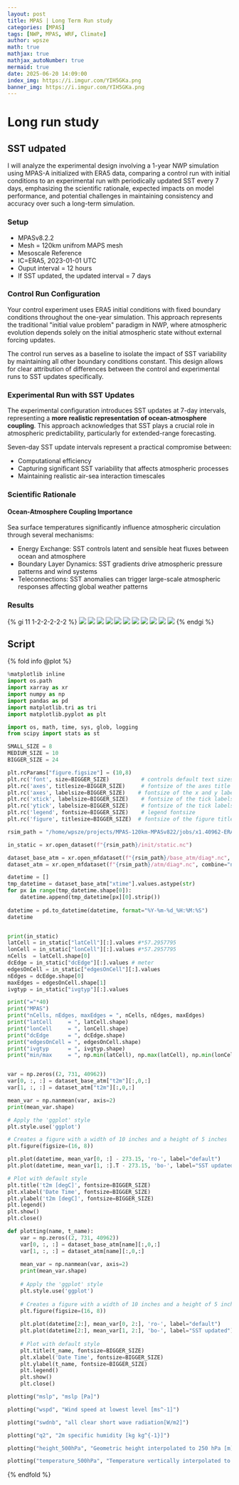 ```yaml
---
layout: post
title: MPAS | Long Term Run study
categories: [MPAS]
tags: [NWP, MPAS, WRF, Climate]
author: wpsze
math: true
mathjax: true
mathjax_autoNumber: true
mermaid: true
date: 2025-06-20 14:09:00
index_img: https://i.imgur.com/YIH5GKa.png
banner_img: https://i.imgur.com/YIH5GKa.png
---
```


# Long run study

## SST udpated

I will analyze the experimental design involving a 1-year NWP simulation using MPAS-A initialized with ERA5 data, comparing a control run with initial conditions to an experimental run with periodically updated SST every 7 days, emphasizing the scientific rationale, expected impacts on model performance, and potential challenges in maintaining consistency and accuracy over such a long-term simulation.

### Setup

- MPASv8.2.2
- Mesh = 120km unifrom MAPS mesh
- Mesoscale Reference
- IC=ERA5, 2023-01-01 UTC
- Ouput interval = 12 hours
- If SST updated, the updated interval = 7 days

### Control Run Configuration

Your control experiment uses ERA5 initial conditions with fixed boundary conditions throughout the one-year simulation. This approach represents the traditional "initial value problem" paradigm in NWP, where atmospheric evolution depends solely on the initial atmospheric state without external forcing updates.

The control run serves as a baseline to isolate the impact of SST variability by maintaining all other boundary conditions constant. This design allows for clear attribution of differences between the control and experimental runs to SST updates specifically.

### Experimental Run with SST Updates
The experimental configuration introduces SST updates at 7-day intervals, representing a **more realistic representation of ocean-atmosphere coupling**. This approach acknowledges that SST plays a crucial role in atmospheric predictability, particularly for extended-range forecasting.

Seven-day SST update intervals represent a practical compromise between:

- Computational efficiency
- Capturing significant SST variability that affects atmospheric processes
- Maintaining realistic air-sea interaction timescales

### Scientific Rationale

#### Ocean-Atmosphere Coupling Importance

Sea surface temperatures significantly influence atmospheric circulation through several mechanisms:

- Energy Exchange: SST controls latent and sensible heat fluxes between ocean and atmosphere
- Boundary Layer Dynamics: SST gradients drive atmospheric pressure patterns and wind systems
- Teleconnections: SST anomalies can trigger large-scale atmospheric responses affecting global weather patterns

### Results

{% gi 11 1-2-2-2-2-2 %}
![](https://i.imgur.com/YIH5GKa.png)
![](https://i.imgur.com/inCARE8.png)
![](https://i.imgur.com/bPSQgY6.png)
![](https://i.imgur.com/N4EC6tI.png)
![](https://i.imgur.com/Ws13Bir.png)
![](https://i.imgur.com/tnM6qxH.png)
![](https://i.imgur.com/C0uIoIv.png)
![](https://i.imgur.com/2m3kEug.png)
![](https://i.imgur.com/5rxcIzl.png)
![](https://i.imgur.com/6fNRPtx.png)
![](https://i.imgur.com/mqQITNg.png)
{% endgi %}

## Script

{% fold info @plot %}
```python
%matplotlib inline
import os.path
import xarray as xr
import numpy as np
import pandas as pd
import matplotlib.tri as tri
import matplotlib.pyplot as plt

import os, math, time, sys, glob, logging
from scipy import stats as st

SMALL_SIZE = 8
MEDIUM_SIZE = 10
BIGGER_SIZE = 24

plt.rcParams["figure.figsize"] = (10,8)
plt.rc('font', size=BIGGER_SIZE)          # controls default text sizes
plt.rc('axes', titlesize=BIGGER_SIZE)     # fontsize of the axes title
plt.rc('axes', labelsize=BIGGER_SIZE)    # fontsize of the x and y labels
plt.rc('xtick', labelsize=BIGGER_SIZE)    # fontsize of the tick labels
plt.rc('ytick', labelsize=BIGGER_SIZE)    # fontsize of the tick labels
plt.rc('legend', fontsize=BIGGER_SIZE)    # legend fontsize
plt.rc('figure', titlesize=BIGGER_SIZE)  # fontsize of the figure title

rsim_path = "/home/wpsze/projects/MPAS-120km-MPASv822/jobs/x1.40962-ERA5/rsim/2023010100"

in_static = xr.open_dataset(f"{rsim_path}/init/static.nc")

dataset_base_atm = xr.open_mfdataset(f"{rsim_path}/base_atm/diag*.nc", combine="nested",concat_dim="time")
dataset_atm = xr.open_mfdataset(f"{rsim_path}/atm/diag*.nc", combine="nested",concat_dim="time")

datetime = []
tmp_datetime = dataset_base_atm["xtime"].values.astype(str)
for px in range(tmp_datetime.shape[0]):
    datetime.append(tmp_datetime[px][0].strip())
    
datetime = pd.to_datetime(datetime, format="%Y-%m-%d_%H:%M:%S")
datetime


print(in_static)
latCell = in_static["latCell"][:].values #*57.2957795
lonCell = in_static["lonCell"][:].values #*57.2957795
nCells  = latCell.shape[0]
dcEdge = in_static["dcEdge"][:].values # meter
edgesOnCell = in_static["edgesOnCell"][:].values
nEdges = dcEdge.shape[0]
maxEdges = edgesOnCell.shape[1]
ivgtyp = in_static["ivgtyp"][:].values

print("="*40)
print("MPAS")
print("nCells, nEdges, maxEdges = ", nCells, nEdges, maxEdges)
print("latCell     = ", latCell.shape)
print("lonCell     = ", lonCell.shape)
print("dcEdge      = ", dcEdge.shape)
print("edgesOnCell = ", edgesOnCell.shape)
print("ivgtyp      = ", ivgtyp.shape)
print("min/max     = ", np.min(latCell), np.max(latCell), np.min(lonCell), np.max(lonCell))


var = np.zeros((2, 731, 40962))
var[0, :, :] = dataset_base_atm["t2m"][:,0,:]
var[1, :, :] = dataset_atm["t2m"][:,0,:]

mean_var = np.nanmean(var, axis=2)
print(mean_var.shape)

# Apply the 'ggplot' style
plt.style.use('ggplot')

# Creates a figure with a width of 10 inches and a height of 5 inches
plt.figure(figsize=(16, 8))

plt.plot(datetime, mean_var[0, :] - 273.15, 'ro-', label="default")
plt.plot(datetime, mean_var[1, :].T - 273.15, 'bo-', label="SST updated")

# Plot with default style
plt.title('t2m [degC]', fontsize=BIGGER_SIZE)
plt.xlabel('Date Time', fontsize=BIGGER_SIZE)
plt.ylabel('t2m [degC]', fontsize=BIGGER_SIZE)
plt.legend()
plt.show()
plt.close()

def plotting(name, t_name):
    var = np.zeros((2, 731, 40962))
    var[0, :, :] = dataset_base_atm[name][:,0,:]
    var[1, :, :] = dataset_atm[name][:,0,:]
    
    mean_var = np.nanmean(var, axis=2)
    print(mean_var.shape)
    
    # Apply the 'ggplot' style
    plt.style.use('ggplot')
    
    # Creates a figure with a width of 10 inches and a height of 5 inches
    plt.figure(figsize=(16, 8))
    
    plt.plot(datetime[2:], mean_var[0, 2:], 'ro-', label="default")
    plt.plot(datetime[2:], mean_var[1, 2:], 'bo-', label="SST updated")
    
    # Plot with default style
    plt.title(t_name, fontsize=BIGGER_SIZE)
    plt.xlabel('Date Time', fontsize=BIGGER_SIZE)
    plt.ylabel(t_name, fontsize=BIGGER_SIZE)
    plt.legend()
    plt.show()
    plt.close()

plotting("mslp", "mslp [Pa]")

plotting("wspd", "Wind speed at lowest level [ms^-1]")

plotting("swdnb", "all clear short wave radiation[W/m2]")

plotting("q2", "2m specific humidity [kg kg^{-1}]")

plotting("height_500hPa", "Geometric height interpolated to 250 hPa [m]")

plotting("temperature_500hPa", "Temperature vertically interpolated to 500 hPa [K]")
```
{% endfold %}